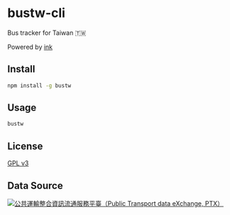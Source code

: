 # bustw-cli

Bus tracker for Taiwan 🇹🇼

Powered by [ink](https://github.com/vadimdemedes/ink)

## Install
```bash
npm install -g bustw
```

## Usage
```bash
bustw
```

## License
[GPL v3](LICENSE)

## Data Source
[![公共運輸整合資訊流通服務平臺（Public Transport data eXchange, PTX）](https://imgur.com/wp2gOeU.png)](http://ptx.transportdata.tw/PTX)
